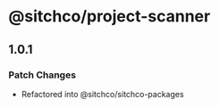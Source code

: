 # @sitchco/project-scanner

## 1.0.1

### Patch Changes

- Refactored into @sitchco/sitchco-packages
